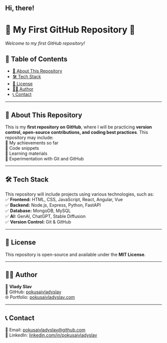## Hi, there!
# **🚀 My First GitHub Repository** 👋
_Welcome to my first GitHub repository!_  

## **📌 Table of Contents**  
- [📖 About This Repository](#-about-this-repository)  
- [🛠 Tech Stack](#-tech-stack)  
- [📜 License](#-license)  
- [👨‍💻 Author](#-author)  
- [📞 Contact](#-contact)  

---

## **📖 About This Repository**  
This is my **first repository on GitHub**, where I will be practicing **version control, open-source contributions, and coding best practices**. This repository may include:  
🔹 My achievements so far  
🔹 Code snippets  
🔹 Learning materials  
🔹 Experimentation with Git and GitHub  

---

## **🛠 Tech Stack**  
This repository will include projects using various technologies, such as:  
✅ **Frontend:** HTML, CSS, JavaScript, React, Angular, Vue  
✅ **Backend:** Node.js, Express, Python, FastAPI  
✅ **Database:** MongoDB, MySQL    
✅ **AI:** GenAI, ChatGPT, Stable Diffusion  
✅ **Version Control:** Git & GitHub    

---

## **📜 License**  
This repository is open-source and available under the **MIT License**.  

---

## **👨‍💻 Author**  
👤 **Vlady Slav**  
📂 GitHub: [pokusaivladyslav](https://github.com/pokusaivladyslav)  
🌐 Portfolio: [pokusaivladyslav.com](https://pokusaivladyslav.com)  

---

## **📞 Contact**  
📧 Email: pokusaivladyslav@github.com  
💬 LinkedIn: [linkedin.com/in/pokusaivladyslav](https://linkedin.com/in/pokusaivladyslav)  

